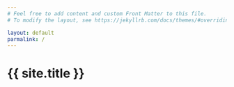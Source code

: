 ```yaml
---
# Feel free to add content and custom Front Matter to this file.
# To modify the layout, see https://jekyllrb.com/docs/themes/#overriding-theme-defaults

layout: default
parmalink: /
---
```


<h1> {{ site.title }} </h1>
